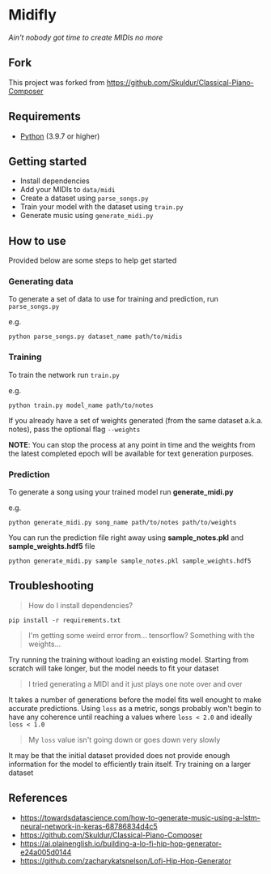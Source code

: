 # Midifly

_Ain't nobody got time to create MIDIs no more_

## Fork

This project was forked from https://github.com/Skuldur/Classical-Piano-Composer

## Requirements

* [Python](https://www.python.org/) (3.9.7 or higher)

## Getting started

* Install dependencies
* Add your MIDIs to `data/midi`
* Create a dataset using `parse_songs.py`
* Train your model with the dataset using `train.py`
* Generate music using `generate_midi.py`

## How to use

Provided below are some steps to help get started

### Generating data

To generate a set of data to use for training and prediction, run `parse_songs.py`

e.g.

`python parse_songs.py dataset_name path/to/midis`

### Training

To train the network run `train.py`

e.g.

`python train.py model_name path/to/notes`

If you already have a set of weights generated (from the same dataset a.k.a. notes), pass the optional flag `--weights`

**NOTE**: You can stop the process at any point in time and the weights from the latest completed epoch will be
available for text generation purposes.

### Prediction

To generate a song using your trained model run **generate_midi.py**

e.g.

`python generate_midi.py song_name path/to/notes path/to/weights`

You can run the prediction file right away using **sample_notes.pkl** and **sample_weights.hdf5** file

`python generate_midi.py sample sample_notes.pkl sample_weights.hdf5`

## Troubleshooting

> How do I install dependencies?

`pip install -r requirements.txt`

> I'm getting some weird error from... tensorflow? Something with the weights...

Try running the training without loading an existing model. Starting from scratch will take longer, but the model needs
to fit your dataset

> I tried generating a MIDI and it just plays one note over and over

It takes a number of generations before the model fits well enought to make accurate predictions. Using `loss` as a
metric, songs probably won't begin to have any coherence until reaching a values where `loss < 2.0` and
ideally `loss < 1.0`

> My `loss` value isn't going down or goes down very slowly

It may be that the initial dataset provided does not provide enough information for the model to efficiently train
itself. Try training on a larger dataset

## References

* https://towardsdatascience.com/how-to-generate-music-using-a-lstm-neural-network-in-keras-68786834d4c5
* https://github.com/Skuldur/Classical-Piano-Composer
* https://ai.plainenglish.io/building-a-lo-fi-hip-hop-generator-e24a005d0144
* https://github.com/zacharykatsnelson/Lofi-Hip-Hop-Generator
